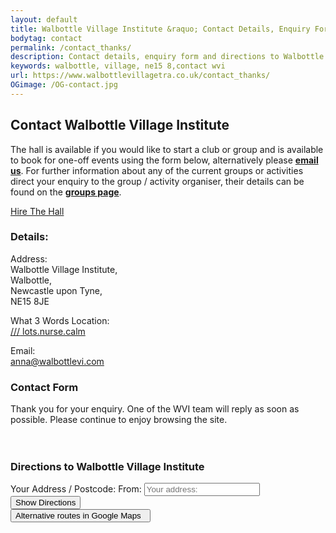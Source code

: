 ```yaml
---
layout: default
title: Walbottle Village Institute &raquo; Contact Details, Enquiry Form &amp; Directions
bodytag: contact
permalink: /contact_thanks/
description: Contact details, enquiry form and directions to Walbottle Village Institute.
keywords: walbottle, village, ne15 8,contact wvi
url: https://www.walbottlevillagetra.co.uk/contact_thanks/
OGimage: /OG-contact.jpg
---
```

<div class="container-fluid">
	<div class="row intro">  
	  	<div class="col-sm-8 col-xs-12">
			<h2><strong>Contact Walbottle Village Institute</strong></h2>
			<p>The hall is available if you would like to start a club or group and is available to book for one-off events using the form below, alternatively please <a href="mailto:anna@walbottlevi.com?subject=Enquiry From WVI Website" title="email Walbottle Village Institute"><strong>email us</strong></a>. For further information about any of the current groups or activities direct your enquiry to the group / activity organiser, their details can be found on the <a href="wvi_groups.html" title="group descriptions page" target="_self"><strong>groups page</strong></a>.</p>
		</div>  
	  	<div class="col-sm-4 col-xs-12">
			<a href="wvi_hire.html" title="hire the institute hall" target="_self" class="hire" accesskey="h">Hire The Hall</a>
		</div>   
	</div> 
	<div class="row group-list">
		<div class="col-md-4 col-sm-12 col-xs-12 col-md-push-8 contact-listings">
			<div class="contact-listings-wrap">
				<h3><strong>Details:</strong></h3>
				<p>Address: <br>
Walbottle Village Institute, <br>
Walbottle, <br>
Newcastle upon Tyne, <br>
NE15 8JE</p>
				<p>What 3 Words Location: <br>
<a href="https://w3w.co/lots.nurse.calm" title="view location in What 3 Words in a new window" target="_blank" class="w3w"><span>///</span> lots.nurse.calm</a></p>
				<p>Email: <br>
<a href="mailto:anna@walbottlevi.com?subject=Enquiry from WVI Website" title="email Walbottle Village Institute">anna@walbottlevi.com</a></p>
			</div>
		</div>
	</div>
	<div class="col-md-8 col-sm-12 col-md-pull-4 col-xs-12">
		<h3><strong>Contact Form</strong></h3></div>
		<p>Thank you for your enquiry. One of the WVI team will reply as soon as possible. Please continue to enjoy browsing the site.<br><br><br></p>
			<div class="col-md-10 col-md-offset-2 col-sm-12 col-xs-12 map">
				<h3><strong>Directions to Walbottle Village Institute</strong></h3>
<div id="map-canvas"></div>
<div class="form directions">
<div class="input-group">
<span class="input-group-addon tag hidden-xs">Your Address / Postcode:</span>
<span class="input-group-addon tag hidden-lg hidden-md hidden-sm">From:</span>
<input id="start" class="form-control" type="text" placeholder="Your address:&nbsp;&nbsp;" onchange="calcRoute(); document.getElementById('startValue').value = this.value;">
<span class="input-group-btn">
        <button class="btn btn-default" type="button"><span class="hidden-xs">Show </span>Directions</button>
</span>
</div>
</div>
<form action="http://maps.google.com/maps" method="get" target="_blank" class="form-directions">
<input type="hidden" name="saddr" id="startValue" />
<input type="hidden" name="daddr" value="Walbottle Village Institute, Walbottle, Newcastle upon Tyne, United Kingdom, NE15 8JE" />
<input id="end" type="hidden" value="Walbottle Village Institute, Walbottle, Newcastle upon Tyne, United Kingdom, NE15 8JE" />
<button class="btn btn-external submit pull-right" type="submit" title="view directions in Google Maps">Alternative routes in Google Maps &nbsp;<span class="glyphicon glyphicon-new-window" aria-hidden="true"></span></button>
</form>
						</div>
		</div>
		</div>  <!-- /container -->
